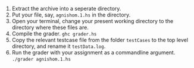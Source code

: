 1. Extract the archive into a seperate directory.
2. Put your file, say, `agnishom.1.hs` in the directory.
3. Open your terminal, change your present working directory to the directory where these files are.
4. Compile the grader. `ghc grader.hs`
5. Copy the relevant testcase file from the folder `testCases` to the top level directory, and rename it `testData.log`.
5. Run the grader with your assignment as a commandline argument. `./grader agnishom.1.hs`

